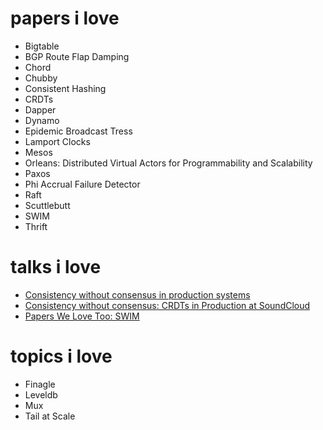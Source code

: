 # papers i love
* Bigtable
* BGP Route Flap Damping
* Chord
* Chubby
* Consistent Hashing
* CRDTs
* Dapper
* Dynamo
* Epidemic Broadcast Tress
* Lamport Clocks
* Mesos
* Orleans: Distributed Virtual Actors for Programmability and Scalability
* Paxos
* Phi Accrual Failure Detector
* Raft
* Scuttlebutt
* SWIM
* Thrift

# talks i love
* [Consistency without consensus in production systems](https://www.youtube.com/watch?v=em9zLzM8O7c)
* [Consistency without consensus: CRDTs in Production at SoundCloud](http://www.infoq.com/presentations/crdt-soundcloud)
* [Papers We Love Too: SWIM](https://www.youtube.com/watch?v=bkmbWsDz8LM)

# topics i love
* Finagle
* Leveldb
* Mux
* Tail at Scale
